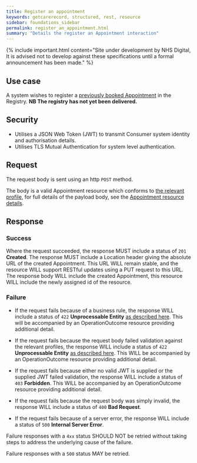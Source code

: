 ```yaml
---
title: Register an appointment
keywords: getcarerecord, structured, rest, resource
sidebar: foundations_sidebar
permalink: register_an_appointment.html
summary: "Details the register an Appointment interaction"
---
```


{% include important.html content="Site under development by NHS Digital, It is advised not to develop against these specifications until a formal announcement has been made." %}

## Use case ##

A system wishes to register a <a href='book_an_appointment.html'>previously booked Appointment</a> in the Registry.
**NB The registry has not yet been delivered.**

## Security ##

- Utilises a JSON Web Token (JWT) to transmit Consumer system identity and authorisation details.
- Utilises TLS Mutual Authentication for system level authentication.

## Request ##

The request body is sent using an http `POST` method.

The body is a valid Appointment resource which conforms to <a href='https://fhir.hl7.org.uk/STU3/StructureDefinition/CareConnect-Appointment-1'>the relevant profile</a>, for full details of the payload body, see the <a href='appointment.html'>Appointment resource details</a>.

## Response ##

### Success ###
Where the request succeeded, the response MUST include a status of `201` **Created**.
The response MUST include a Location header giving the absolute URL of the created Appointment. This URL WILL remain stable, and the resource WILL support RESTful updates using a PUT request to this URL.
The response body WILL include the created Appointment, this resource WILL include the newly assigned id of the resource.

### Failure ###
- If the request fails because of a business rule, the response WILL include a status of `422` **Unprocessable Entity** <a href='http://hl7.org/fhir/STU3/http.html#2.21.0.10.1'>as described here</a>.
This will be accompanied by an OperationOutcome resource providing additional detail.
- If the request fails because the request body failed validation against the relevant profiles, the response WILL include a status of `422` **Unprocessable Entity** <a href='http://hl7.org/fhir/STU3/http.html#2.21.0.10.1'>as described here</a>.
This WILL be accompanied by an OperationOutcome resource providing additional detail.
- If the request fails because either no valid JWT is supplied or the supplied JWT failed validation, the response WILL include a status of `403` **Forbidden**.
This WILL be accompanied by an OperationOutcome resource providing additional detail.

- If the request fails because the request body was simply invalid, the response WILL include a status of `400` **Bad Request**.
- If the request fails because of a server error, the response WILL include a status of `500` **Internal Server Error**.

Failure responses with a `4xx` status SHOULD NOT be retried without taking steps to address the underlying cause of the failure.

Failure responses with a `500` status MAY be retried.
